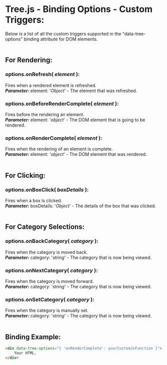 # Tree.js - Binding Options - Custom Triggers:

Below is a list of all the custom triggers supported in the "data-tree-options" binding attribute for DOM elements.
<br>
<br>


## For Rendering:

### options.onRefresh( *element* ):
Fires when a rendered element is refreshed.
<br>
***Parameter:*** element: '*Object*' - The element that was refreshed.
<br>

### options.onBeforeRenderComplete( *element* ):
Fires before the rendering an element.
<br>
***Parameter:*** element: '*object*' - The DOM element that is going to be rendered.

### options.onRenderComplete( *element* ):
Fires when the rendering of an element is complete.
<br>
***Parameter:*** element: '*object*' - The DOM element that was rendered.
<br>
<br>


## For Clicking:

### options.onBoxClick( *boxDetails* ):
Fires when a box is clicked.
<br>
***Parameter:*** boxDetails: '*Object*' - The details of the box that was clicked.
<br>
<br>


## For Category Selections:

### options.onBackCategory( *category* ):
Fires when the category is moved back.
<br>
***Parameter:*** category: '*string*' - The category that is now being viewed.

### options.onNextCategory( *category* ):
Fires when the category is moved forward.
<br>
***Parameter:*** category: '*string*' - The category that is now being viewed.
<br>

### options.onSetCategory( *category* ):
Fires when the category is manually set.
<br>
***Parameter:*** category: '*string*' - The category that is now being viewed.
<br>
<br>


## Binding Example:

```markdown
<div data-tree-options="{ 'onRenderComplete': yourCustomJsFunction }">
    Your HTML.
</div>
```